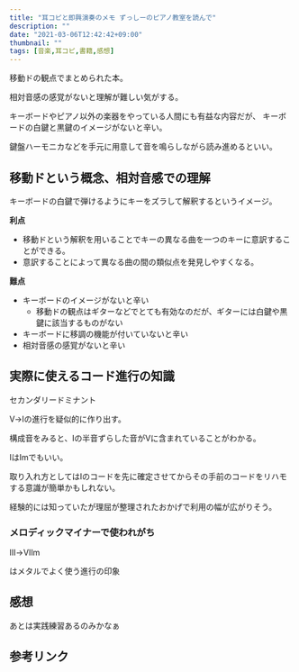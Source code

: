 ```yaml
---
title: "耳コピと即興演奏のメモ ずっしーのピアノ教室を読んで"
description: ""
date: "2021-03-06T12:42:42+09:00"
thumbnail: ""
tags: [音楽,耳コピ,書籍,感想]
---
```


移動ドの観点でまとめられた本。

相対音感の感覚がないと理解が難しい気がする。

キーボードやピアノ以外の楽器をやっている人間にも有益な内容だが、
キーボードの白鍵と黒鍵のイメージがないと辛い。

鍵盤ハーモニカなどを手元に用意して音を鳴らしながら読み進めるといい。

## 移動ドという概念、相対音感での理解
キーボードの白鍵で弾けるようにキーをズラして解釈するというイメージ。

**利点**
- 移動ドという解釈を用いることでキーの異なる曲を一つのキーに意訳することができる。
- 意訳することによって異なる曲の間の類似点を発見しやすくなる。

**難点**
- キーボードのイメージがないと辛い
    - 移動ドの観点はギターなどでとても有効なのだが、ギターには白鍵や黒鍵に該当するものがない
- キーボードに移調の機能が付いていないと辛い
- 相対音感の感覚がないと辛い



## 実際に使えるコード進行の知識
セカンダリードミナント

Ⅴ→Ⅰの進行を疑似的に作り出す。

構成音をみると、Ⅰの半音ずらした音がⅤに含まれていることがわかる。

ⅠはⅠmでもいい。

取り入れ方としてはⅠのコードを先に確定させてからその手前のコードをリハモする意識が簡単かもしれない。

経験的には知っていたが理屈が整理されたおかげで利用の幅が広がりそう。

### メロディックマイナーで使われがち
Ⅲ→Ⅶm

はメタルでよく使う進行の印象

## 感想

あとは実践練習あるのみかなぁ

## 参考リンク
<div data-vc_mylinkbox_id="887692553"></div>